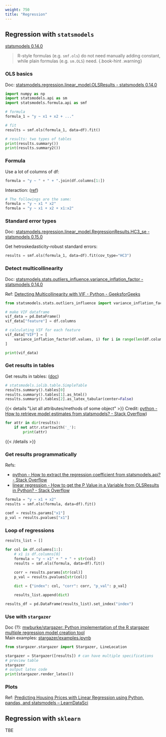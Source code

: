 ```yaml
---
weight: 750
title: "Regression"
---
```


## Regression with `statsmodels`

[statsmodels 0.14.0](https://www.statsmodels.org/stable/index.html)

> R-style formulas (e.g. `smf.ols`) do not need manually adding constant, while plain formulas (e.g. `sm.OLS`) need.
{.book-hint .warning}

### OLS basics

Doc: [statsmodels.regression.linear_model.OLSResults - statsmodels 0.14.0](https://www.statsmodels.org/stable/generated/statsmodels.regression.linear_model.OLSResults.html)

```python
import numpy as np
import statsmodels.api as sm
import statsmodels.formula.api as smf

# formula
formula_1 = "y ~ x1 + x2 + ..."

# fit
results = smf.ols(formula_1, data=df).fit()

# results: two types of tables
print(results.summary())
print(results.summary2())
```

### Formula

Use a lot of columns of df:

```python
formula = "y ~ " + " + ".join(df.columns[1:])
```

Interaction: \([ref](https://stackoverflow.com/a/35554431)\)

```python
# The followings are the same:
formula = "y ~ x1 * x2"
formula = "y ~ x1 + x2 + x1:x2"
```

### Standard error types

Doc: [statsmodels.regression.linear_model.RegressionResults.HC3_se - statsmodels 0.15.0](https://www.statsmodels.org/dev/generated/statsmodels.regression.linear_model.RegressionResults.HC3_se.html)

Get hetroskedasticity-robust standard errors:

```python
results = smf.ols(formula_1, data=df).fit(cov_type="HC3")
```

### Detect multicollinearity

Doc: [statsmodels.stats.outliers_influence.variance_inflation_factor - statsmodels 0.14.0](https://www.statsmodels.org/stable/generated/statsmodels.stats.outliers_influence.variance_inflation_factor.html)

Ref: [Detecting Multicollinearity with VIF - Python - GeeksforGeeks](https://www.geeksforgeeks.org/detecting-multicollinearity-with-vif-python/)

```python
from statsmodels.stats.outliers_influence import variance_inflation_factor

# make VIF dataframe
vif_data = pd.DataFrame()
vif_data["feature"] = df.columns

# calculating VIF for each feature
vif_data["VIF"] = [
    variance_inflation_factor(df.values, i) for i in range(len(df.columns))
]

print(vif_data)
```

### Get results in tables

Get results in tables: \([doc](https://www.statsmodels.org/stable/generated/statsmodels.iolib.table.SimpleTable.html)\)

```python
# statsmodels.iolib.table.SimpleTable
results.summary().tables[0]
results.summary().tables[1].as_html()
results.summary().tables[2].as_latex_tabular(center=False)
```

{{< details "List all attributes/methods of some object" >}}
Credit: [python - How to retrieve model estimates from statsmodels? - Stack Overflow](https://stackoverflow.com/a/48522820/10668706)\)

```python
for attr in dir(results):
    if not attr.startswith('_'):
        print(attr)
```
{{< /details >}}

### Get results programmatically

Refs:

- [python - How to extract the regression coefficient from statsmodels.api? - Stack Overflow](https://stackoverflow.com/a/47388554/10668706)
- [linear regression - How to get the P Value in a Variable from OLSResults in Python? - Stack Overflow](https://stackoverflow.com/questions/41075098/how-to-get-the-p-value-in-a-variable-from-olsresults-in-python)

```python
formula = "y ~ x1 + x2"
results = smf.ols(formula, data=df).fit()

coef = results.params["x1"]
p_val = results.pvalues["x1"]
```

### Loop of regressions

```python
results_list = []

for col in df.columns[1:]:
    # x1 is df.columns[0]
    formula = "y ~ x1" + " + " + str(col)
    results = smf.ols(formula, data=df).fit()
    
    corr = results.params[str(col)]
    p_val = results.pvalues[str(col)]

    dict = {"index": col, "corr": corr, "p_val": p_val}

    results_list.append(dict)

results_df = pd.DataFrame(results_list).set_index("index")
```

### Use with `stargazer`

Doc \(?\): [mwburke/stargazer: Python implementation of the R stargazer multiple regression model creation tool](https://github.com/mwburke/stargazer)  
Main examples: [stargazer/examples.ipynb](https://github.com/mwburke/stargazer/blob/master/examples.ipynb)

```python
from stargazer.stargazer import Stargazer, LineLocation

stargazer = Stargazer([results]) # can have multiple specifications
# preview table
stargazer
# output latex code
print(stargazer.render_latex())
```

### Plots

Ref: [Predicting Housing Prices with Linear Regression using Python, pandas, and statsmodels – LearnDataSci](https://www.learndatasci.com/tutorials/predicting-housing-prices-linear-regression-using-python-pandas-statsmodels/)

## Regression with `sklearn`

TBE
